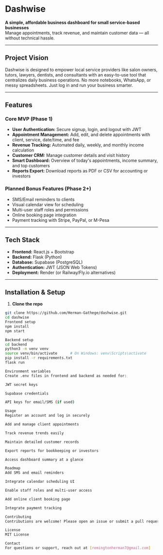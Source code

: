 # Dashwise

**A simple, affordable business dashboard for small service-based businesses**  
Manage appointments, track revenue, and maintain customer data — all without technical hassle.

---

## Project Vision

Dashwise is designed to empower local service providers like salon owners, tutors, lawyers, dentists, and consultants with an easy-to-use tool that centralizes daily business operations. No more notebooks, WhatsApp, or messy spreadsheets. Just log in and run your business smarter.

---

## Features

### Core MVP (Phase 1)

- **User Authentication:** Secure signup, login, and logout with JWT  
- **Appointment Management:** Add, edit, and delete appointments with client, service, date/time, and fee  
- **Revenue Tracking:** Automated daily, weekly, and monthly income calculation  
- **Customer CRM:** Manage customer details and visit history  
- **Smart Dashboard:** Overview of today's appointments, income summary, and top customers  
- **Reports Export:** Download reports as PDF or CSV for accounting or investors

### Planned Bonus Features (Phase 2+)

- SMS/Email reminders to clients  
- Visual calendar view for scheduling  
- Multi-user staff roles and permissions  
- Online booking page integration  
- Payment tracking with Stripe, PayPal, or M-Pesa

---

## Tech Stack

- **Frontend:** React.js + Bootstrap  
- **Backend:** Flask (Python)  
- **Database:** Supabase (PostgreSQL)  
- **Authentication:** JWT (JSON Web Tokens)  
- **Deployment:** Render (or Railway/Fly.io alternatives)  
<!-- - **Export:** ReportLab / Flask-WeasyPrint for PDF/CSV generation  
- **Optional:** Mailgun/Twilio for notifications -->

---

## Installation & Setup

1. **Clone the repo**

```bash
git clone https://github.com/Herman-Gathege/dashwise.git
cd dashwise
Frontend setup
npm install
npm start

Backend setup
cd backend
python3 -m venv venv
source venv/bin/activate      # On Windows: venv\Scripts\activate
pip install -r requirements.txt
flask run

Environment variables
Create .env files in frontend and backend as needed for:

JWT secret keys

Supabase credentials

API keys for email/SMS (if used)

Usage
Register an account and log in securely

Add and manage client appointments

Track revenue trends easily

Maintain detailed customer records

Export reports for bookkeeping or investors

Access dashboard summary at a glance

Roadmap
Add SMS and email reminders

Integrate calendar scheduling UI

Enable staff roles and multi-user access

Add online client booking page

Integrate payment tracking

Contributing
Contributions are welcome! Please open an issue or submit a pull request with improvements, bug fixes, or feature suggestions.

License
MIT License

Contact
For questions or support, reach out at [remingtonherman7@gmail.com]